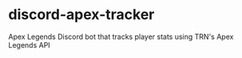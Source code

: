 # discord-apex-tracker
Apex Legends Discord bot that tracks player stats using TRN's Apex Legends API

